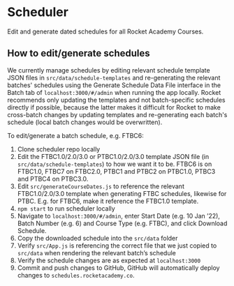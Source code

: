 # Scheduler

Edit and generate dated schedules for all Rocket Academy Courses.

## How to edit/generate schedules

We currently manage schedules by editing relevant schedule template JSON files in `src/data/schedule-templates` and re-generating the relevant batches' schedules using the Generate Schedule Data File interface in the Batch tab of `localhost:3000/#/admin` when running the app locally. Rocket recommends only updating the templates and not batch-specific schedules directly if possible, because the latter makes it difficult for Rocket to make cross-batch changes by updating templates and re-generating each batch's schedule (local batch changes would be overwritten).

To edit/generate a batch schedule, e.g. FTBC6:

1. Clone scheduler repo locally
2. Edit the FTBC1.0/2.0/3.0 or PTBC1.0/2.0/3.0 template JSON file (in `src/data/schedule-templates`) to how we want it to be. FTBC6 is on FTBC1.0, FTBC7 on FTBC2.0, PTBC1 and PTBC2 on PTBC1.0, PTBC3 and PTBC4 on PTBC3.0.
3. Edit `src/generateCourseDates.js` to reference the relevant FTBC1.0/2.0/3.0 template when generating FTBC schedules, likewise for PTBC. E.g. for FTBC6, make it reference the FTBC1.0 template.
4. `npm start` to run scheduler locally
5. Navigate to `localhost:3000/#/admin`, enter Start Date (e.g. 10 Jan ’22), Batch Number (e.g. 6) and Course Type (e.g. FTBC), and click Download Schedule.
6. Copy the downloaded schedule into the `src/data` folder
7. Verify `src/App.js` is referencing the correct file that we just copied to `src/data` when rendering the relevant batch’s schedule
8. Verify the schedule changes are as expected at `localhost:3000`
9. Commit and push changes to GitHub, GitHub will automatically deploy changes to `schedules.rocketacademy.co`.
